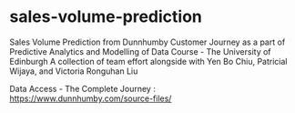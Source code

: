 # sales-volume-prediction
Sales Volume Prediction from Dunnhumby Customer Journey as a part of Predictive Analytics and Modelling of Data Course - The University of Edinburgh
A collection of team effort alongside with Yen Bo Chiu, Patricial Wijaya, and Victoria Ronguhan Liu


Data Access - The Complete Journey : https://www.dunnhumby.com/source-files/
